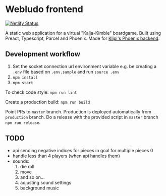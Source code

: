 # Webludo frontend

[![Netlify Status](https://api.netlify.com/api/v1/badges/ee12766a-ab4d-4610-985b-1acdb8d9edb5/deploy-status)](https://app.netlify.com/sites/loving-ardinghelli-fa9c33/deploys)

A static web application for a virtual "Kalja-Kimble" boardgame. Built using Preact, Typescript, Parcel and Phoenix. Made for [Klipi's Phoenix backend](https://github.com/klipi/webludo-server).

## Development workflow

1. Set the socket connection url environment variable e.g. be creating a `.env` file based on `.env.sample` and run `source .env`
1. `npm install`
1. `npm start`

To check code style: `npm run lint`

Create a production build: `npm run build`

Point PRs to `master` branch. Production is deployed automatically from `production` branch. Do a release with the provided script in `master` branch `npm run release`.

## TODO

- api sending negative indices for pieces in goal for multiple pieces 0
- handle less than 4 players (when api handles them)
- sounds:
  1. die roll
  1. move
  1. and so on...
  1. adjusting sound settings
  1. background music
